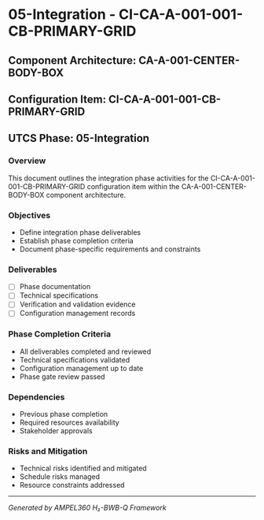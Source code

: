 # 05-Integration - CI-CA-A-001-001-CB-PRIMARY-GRID

## Component Architecture: CA-A-001-CENTER-BODY-BOX
## Configuration Item: CI-CA-A-001-001-CB-PRIMARY-GRID
## UTCS Phase: 05-Integration

### Overview
This document outlines the integration phase activities for the CI-CA-A-001-001-CB-PRIMARY-GRID configuration item within the CA-A-001-CENTER-BODY-BOX component architecture.

### Objectives
- Define integration phase deliverables
- Establish phase completion criteria
- Document phase-specific requirements and constraints

### Deliverables
- [ ] Phase documentation
- [ ] Technical specifications
- [ ] Verification and validation evidence
- [ ] Configuration management records

### Phase Completion Criteria
- All deliverables completed and reviewed
- Technical specifications validated
- Configuration management up to date
- Phase gate review passed

### Dependencies
- Previous phase completion
- Required resources availability
- Stakeholder approvals

### Risks and Mitigation
- Technical risks identified and mitigated
- Schedule risks managed
- Resource constraints addressed

---
*Generated by AMPEL360 H₂-BWB-Q Framework*
